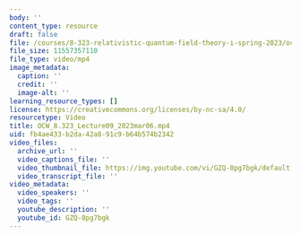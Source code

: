 ```yaml
---
body: ''
content_type: resource
draft: false
file: /courses/8-323-relativistic-quantum-field-theory-i-spring-2023/ocw_8323_lecture09_2023mar06_360p_16_9.mp4
file_size: 11557357110
file_type: video/mp4
image_metadata:
  caption: ''
  credit: ''
  image-alt: ''
learning_resource_types: []
license: https://creativecommons.org/licenses/by-nc-sa/4.0/
resourcetype: Video
title: OCW_8.323_Lecture09_2023mar06.mp4
uid: fb4ae433-b2da-42a8-91c9-b64b574b2342
video_files:
  archive_url: ''
  video_captions_file: ''
  video_thumbnail_file: https://img.youtube.com/vi/GZQ-8pg7bgk/default.jpg
  video_transcript_file: ''
video_metadata:
  video_speakers: ''
  video_tags: ''
  youtube_description: ''
  youtube_id: GZQ-8pg7bgk
---
```

